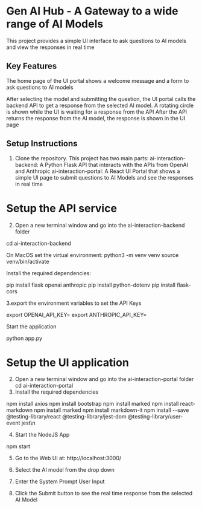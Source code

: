 # Gen AI Hub - A Gateway to a wide range of AI Models

This project provides a simple UI interface to ask questions to AI models and view the responses in real time

## Key Features

The home page of the UI portal shows a welcome message and a form to ask questions to AI models

After selecting the model and submitting the question, the UI portal calls the backend API to get a response from the selected AI model. 
A rotating circle is shown while the UI is waiting for a response from the API
After the API returns the response from the AI model, the response is shown in the UI page


## Setup Instructions

1. Clone the repository. This project has two main parts:
   ai-interaction-backend: A Python Flask API that interacts with the APIs from OpenAI and Anthropic 
   ai-interaction-portal: A React UI Portal that shows a simple UI page to submit questions to AI Models and see the responses in real time

# Setup the API service

2. Open a new terminal window and go into the ai-interaction-backend folder

cd ai-interaction-backend


On MacOS set the virtual environment:
python3 -m venv venv
source venv/bin/activate

Install the required dependencies:

pip install flask openai anthropic
pip install python-dotenv
pip install flask-cors

3.export the environment variables to set the API Keys

export OPENAI_API_KEY=<Add-API-Key-Here>
export ANTHROPIC_API_KEY=<Add-API-Key-Here>

Start the application

python app.py

# Setup the UI application

2. Open a new terminal window and go into the ai-interaction-portal folder
   cd ai-interaction-portal
3. Install the required dependencies

npm install axios
npm install bootstrap
npm install marked
npm install react-markdown
npm install marked
npm install markdown-it
npm install --save @testing-library/react @testing-library/jest-dom @testing-library/user-event jest\n

4. Start the NodeJS App

npm start

5. Go to the Web UI at: http://localhost:3000/

6. Select the AI model from the drop down

7. Enter the System Prompt User Input

8. Click the Submit button to see the real time response from the selected AI Model 


